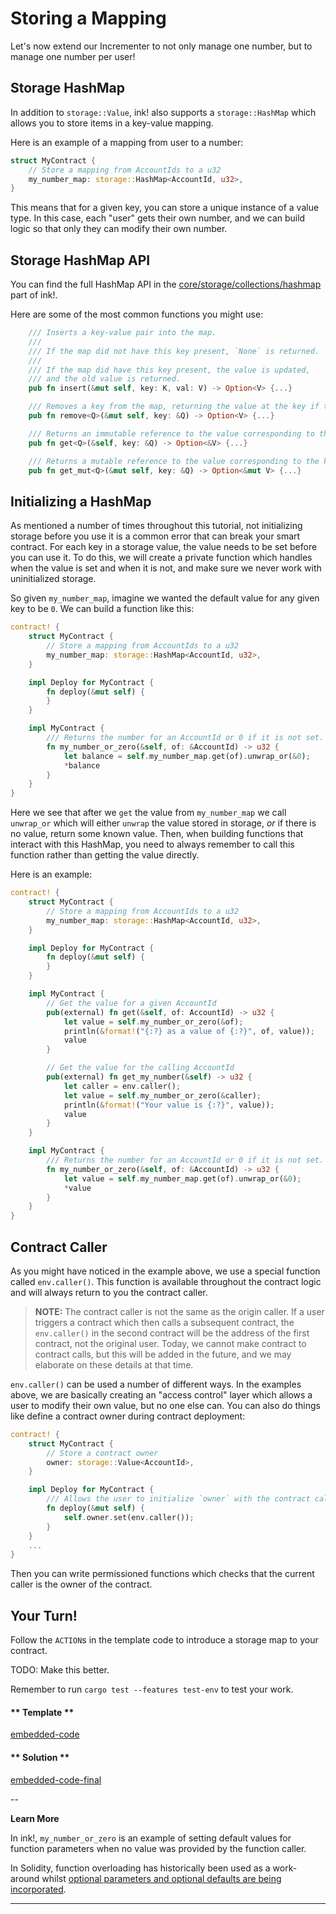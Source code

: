 Storing a Mapping
===

Let's now extend our Incrementer to not only manage one number, but to manage one number per user!

## Storage HashMap

In addition to `storage::Value`, ink! also supports a `storage::HashMap` which allows you to store items in a key-value mapping.

Here is an example of a mapping from user to a number:

```rust
struct MyContract {
    // Store a mapping from AccountIds to a u32
    my_number_map: storage::HashMap<AccountId, u32>,
}
```

This means that for a given key, you can store a unique instance of a value type. In this case, each "user" gets their own number, and we can build logic so that only they can modify their own number.

## Storage HashMap API

You can find the full HashMap API in the [core/storage/collections/hashmap](https://github.com/paritytech/ink/blob/master/core/src/storage/collections/hash_map/impls.rs) part of ink!.

Here are some of the most common functions you might use:

```rust
    /// Inserts a key-value pair into the map.
    ///
    /// If the map did not have this key present, `None` is returned.
    ///
    /// If the map did have this key present, the value is updated,
    /// and the old value is returned.
    pub fn insert(&mut self, key: K, val: V) -> Option<V> {...}

    /// Removes a key from the map, returning the value at the key if the key was previously in the map.
    pub fn remove<Q>(&mut self, key: &Q) -> Option<V> {...}

    /// Returns an immutable reference to the value corresponding to the key.
    pub fn get<Q>(&self, key: &Q) -> Option<&V> {...}

    /// Returns a mutable reference to the value corresponding to the key.
    pub fn get_mut<Q>(&mut self, key: &Q) -> Option<&mut V> {...}
```

## Initializing a HashMap

As mentioned a number of times throughout this tutorial, not initializing storage before you use it is a common error that can break your smart contract. For each key in a storage value, the value needs to be set before you can use it. To do this, we will create a private function which handles when the value is set and when it is not, and make sure we never work with uninitialized storage.

So given `my_number_map`, imagine we wanted the default value for any given key to be `0`. We can build a function like this:

```rust
contract! {
    struct MyContract {
        // Store a mapping from AccountIds to a u32
        my_number_map: storage::HashMap<AccountId, u32>,
    }

    impl Deploy for MyContract {
        fn deploy(&mut self) {
        }
    }

    impl MyContract {
        /// Returns the number for an AccountId or 0 if it is not set.
        fn my_number_or_zero(&self, of: &AccountId) -> u32 {
            let balance = self.my_number_map.get(of).unwrap_or(&0);
            *balance
        }
    }
}
```

Here we see that after we `get` the value from `my_number_map` we call `unwrap_or` which will either `unwrap` the value stored in storage, _or_ if there is no value, return some known value. Then, when building functions that interact with this HashMap, you need to always remember to call this function rather than getting the value directly.

Here is an example:

```rust
contract! {
    struct MyContract {
        // Store a mapping from AccountIds to a u32
        my_number_map: storage::HashMap<AccountId, u32>,
    }

    impl Deploy for MyContract {
        fn deploy(&mut self) {
        }
    }

    impl MyContract {
        // Get the value for a given AccountId
        pub(external) fn get(&self, of: AccountId) -> u32 {
            let value = self.my_number_or_zero(&of);
            println(&format!("{:?} as a value of {:?}", of, value));
            value
        }

        // Get the value for the calling AccountId
        pub(external) fn get_my_number(&self) -> u32 {
            let caller = env.caller();
            let value = self.my_number_or_zero(&caller);
            println(&format!("Your value is {:?}", value));
            value
        }
    }

    impl MyContract {
        /// Returns the number for an AccountId or 0 if it is not set.
        fn my_number_or_zero(&self, of: &AccountId) -> u32 {
            let value = self.my_number_map.get(of).unwrap_or(&0);
            *value
        }
    }
}
```

## Contract Caller

As you might have noticed in the example above, we use a special function called `env.caller()`. This function is available throughout the contract logic and will always return to you the contract caller.

> **NOTE:** The contract caller is not the same as the origin caller. If a user triggers a contract which then calls a subsequent contract, the `env.caller()` in the second contract will be the address of the first contract, not the original user. Today, we cannot make contract to contract calls, but this will be added in the future, and we may elaborate on these details at that time.

`env.caller()` can be used a number of different ways. In the examples above, we are basically creating an "access control" layer which allows a user to modify their own value, but no one else can. You can also do things like define a contract owner during contract deployment:

```rust
contract! {
    struct MyContract {
        // Store a contract owner
        owner: storage::Value<AccountId>,
    }

    impl Deploy for MyContract {
        /// Allows the user to initialize `owner` with the contract caller
        fn deploy(&mut self) {
            self.owner.set(env.caller());
        }
    }
    ...
}
```

Then you can write permissioned functions which checks that the current caller is the owner of the contract.

## Your Turn!

Follow the `ACTION`s in the template code to introduce a storage map to your contract.

TODO: Make this better.

Remember to run `cargo test --features test-env` to test your work.

<!-- tabs:start -->

#### ** Template **

[embedded-code](./assets/1.5-template.rs ':include :type=code embed-template')

#### ** Solution **

[embedded-code-final](./assets/1.5-finished-code.rs ':include :type=code embed-final')

<!-- tabs:end -->--

**Learn More**

In ink!, `my_number_or_zero` is an example of setting default values for function
parameters when no value was provided by the function caller.

In Solidity, function overloading has historically been used as a work-around whilst
[optional parameters and optional defaults are being incorporated](https://github.com/ethereum/solidity/issues/232).

---
